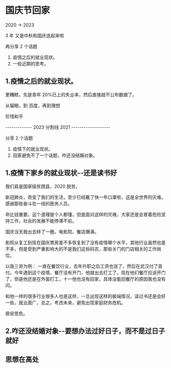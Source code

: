 # 国庆节回家

2020 -> 2023

3 年 又是中秋和国庆连起来啦

再分享 2 个话题

1. 疫情之后的就业现状。
2. 一些近期的思考。

## 1.疫情之后的就业现状。

更糟糕，先是青年 20%已上的失业率，然后直接就不公布数据了。

从猫眼，到 百度，再到理想

珍惜和平

------------- 2023 分割线 2021 -------------------

分享 2 个话题

1. 疫情下的就业现状。
2. 回家避免不了一个话题，咋还没结婚对象。

## 1.疫情下家乡的就业现状--还是读书好

我们县是国家级贫困县，2020 脱贫。

新冠肺炎，改变了我们的生活，至少已经戴了快一年口罩啦，这是全世界的灾难。  
感谢那些奋斗在一线的医务人员。

命比钱重要。这个道理是个人都懂，但是面对这样的灾难，大家还是会冒着危险坚持工作，社会的发展不能停滞不前。

国庆当天我出去转了一圈，电影院、餐店爆满。

影院从复工到现在国庆票房差不多恢复到了没有疫情哪个水平，其他行业虽然也差不多，但是受到严重影响大的不是我们这些码农，那些关门的门店相关的工作岗位。

以我三哥为例：
一直在餐饮行业，去年升职之后工资也涨了，然后在武汉付了首付。今年遇到这个疫情，餐厅没有开门，他就出去打工了。现在他们餐厅应该开门了，但是他还是在外面打工，十一他也没有回家，具体没能回餐厅的原因我也没有问。

和他一样的很多行业很多人也是这样，一旦出现这样的极端情况，读过书还是会好一些，就业面广，总之，考虑未来，避免出现家庭财务危机。

居安思危。

## 2.咋还没结婚对象--要想办法过好日子，而不是过日子就好

## 思想在高处
